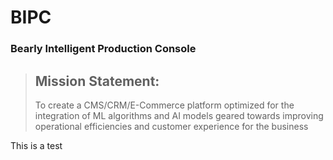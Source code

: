 # BIPC
### Bearly Intelligent Production Console


> ## **Mission Statement:**
> To create a CMS/CRM/E-Commerce platform optimized for the integration of ML algorithms and AI models geared towards improving operational efficiencies and customer experience for the business

This is a test
